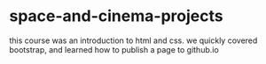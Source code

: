 # space-and-cinema-projects

this course was an introduction to html and css. we quickly covered bootstrap, and learned how to publish a page to github.io
